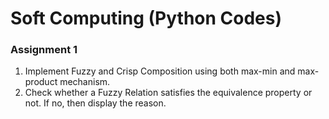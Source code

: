 # Soft Computing (Python Codes)

### Assignment 1 

1. Implement Fuzzy and Crisp Composition using both max-min and max-product mechanism.
2. Check whether a Fuzzy Relation satisfies the equivalence property or not. If no, then display the reason.
